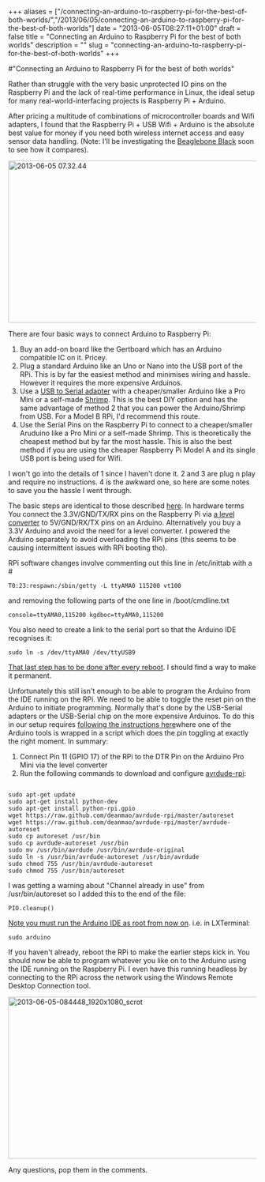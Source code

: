 +++
aliases = ["/connecting-an-arduino-to-raspberry-pi-for-the-best-of-both-worlds/","/2013/06/05/connecting-an-arduino-to-raspberry-pi-for-the-best-of-both-worlds"]
date = "2013-06-05T08:27:11+01:00"
draft = false
title = "Connecting an Arduino to Raspberry Pi for the best of both worlds"
description = ""
slug = "connecting-an-arduino-to-raspberry-pi-for-the-best-of-both-worlds"
+++

#"Connecting an Arduino to Raspberry Pi for the best of both worlds"

Rather than struggle with the very basic unprotected IO pins on the Raspberry Pi and the lack of real-time performance in Linux, the ideal setup for many real-world-interfacing projects is Raspberry Pi + Arduino.

After pricing a multitude of combinations of microcontroller boards and Wifi adapters, I found that the Raspberry Pi + USB Wifi + Arduino is the absolute best value for money if you need both wireless internet access and easy sensor data handling. (Note: I'll be investigating the <a href="http://beagleboard.org/Products/BeagleBone%20Black">Beaglebone Black</a> soon to see how it compares).

<a href="https://d2j17b10ywb1i7.cloudfront.net/wp-content/uploads/2013/06/2013-06-05-07.32.44.jpg"><img class="aligncenter size-large wp-image-1088" alt="2013-06-05 07.32.44" src="https://d2j17b10ywb1i7.cloudfront.net/wp-content/uploads/2013/06/2013-06-05-07.32.44-1024x576.jpg" width="584" height="328" /></a>

There are four basic ways to connect Arduino to Raspberry Pi:
<ol>
	<li><span style="line-height: 15px;">Buy an add-on board like the Gertboard which has an Arduino compatible IC on it. Pricey.</span></li>
	<li>Plug a standard Arduino like an Uno or Nano into the USB port of the RPi. This is by far the easiest method and minimises wiring and hassle. However it requires the more expensive Arduinos.</li>
	<li>Use a <a href="http://cgi.ebay.co.uk/ws/eBayISAPI.dll?ViewItem&amp;item=250893154137&amp;ssPageName=ADME:L:OU:IE:3160">USB to Serial adapter</a> with a cheaper/smaller Arduino like a Pro Mini or a self-made <a href="http://shrimping.it/blog/">Shrimp</a>. This is the best DIY option and has the same advantage of method 2 that you can power the Arduino/Shrimp from USB. For a Model B RPi, I'd recommend this route.</li>
	<li>Use the Serial Pins on the Raspberry Pi to connect to a cheaper/smaller Aruduino like a Pro Mini or a self-made Shrimp. This is theoretically the cheapest method but by far the most hassle. This is also the best method if you are using the cheaper Raspberry Pi Model A and its single USB port is being used for Wifi.</li>
</ol>
I won't go into the details of 1 since I haven't done it. 2 and 3 are plug n play and require no instructions. 4 is the awkward one, so here are some notes to save you the hassle I went through.

The basic steps are identical to those described <a href="http://blog.oscarliang.net/raspberry-pi-and-arduino-connected-serial-gpio/">here</a>. In hardware terms You connect the 3.3V/GND/TX/RX pins on the Raspberry Pi via <a href="http://dx.com/p/jy-mcu-5v-3v-iic-uart-spi-level-4-way-converter-module-adapter-178286?Utm_rid=73941134&Utm_source=affiliate">a level converter</a> to 5V/GND/RX/TX pins on an Arduino. Alternatively you buy a 3.3V Arduino and avoid the need for a level converter. I powered the Arduino separately to avoid overloading the RPi pins (this seems to be causing intermittent issues with RPi booting tho).

RPi software changes involve commenting out this line in /etc/inittab with a #
<pre><code class="language-bash">T0:23:respawn:/sbin/getty -L ttyAMA0 115200 vt100</code></pre>
and removing the following parts of the one line in /boot/cmdline.txt
<pre><code class="language-bash">console=ttyAMA0,115200 kgdboc=ttyAMA0,115200</code></pre>
You also need to create a link to the serial port so that the Arduino IDE recognises it:
<pre><code class="language-bash">sudo ln -s /dev/ttyAMA0 /dev/ttyUSB9</code></pre>
<span style="text-decoration: underline;">That last step has to be done after every reboot</span>. I should find a way to make it permanent.

Unfortunately this still isn't enough to be able to program the Arduino from the IDE running on the RPi. We need to be able to toggle the reset pin on the Arduino to initiate programming. Normally that's done by the USB-Serial adapters or the USB-Serial chip on the more expensive Arduinos. To do this in our setup requires <a href="http://www.deanmao.com/2012/08/12/fixing-the-dtr-pin/">following the instructions here</a>where one of the Arduino tools is wrapped in a script which does the pin toggling at exactly the right moment. In summary:
<ol>
	<li><span style="line-height: 15px;">Connect Pin 11 (GPIO 17) of the RPi to the DTR Pin on the Arduino Pro Mini via the level converter</span></li>
	<li>Run the following commands to download and configure <a href="https://github.com/deanmao/avrdude-rpi">avrdude-rpi</a>:</li>
</ol>
<pre><code class="language-bash">
sudo apt-get update
sudo apt-get install python-dev
sudo apt-get install python-rpi.gpio
wget https://raw.github.com/deanmao/avrdude-rpi/master/autoreset
wget https://raw.github.com/deanmao/avrdude-rpi/master/avrdude-autoreset
sudo cp autoreset /usr/bin
sudo cp avrdude-autoreset /usr/bin
sudo mv /usr/bin/avrdude /usr/bin/avrdude-original
sudo ln -s /usr/bin/avrdude-autoreset /usr/bin/avrdude
sudo chmod 755 /usr/bin/avrdude-autoreset
sudo chmod 755 /usr/bin/autoreset
</code></pre>

I was getting a warning about "Channel already in use" from /usr/bin/autoreset so I added this to the end of the file:
<pre><code class="language-bash">PIO.cleanup()</code></pre>
<span style="text-decoration: underline;">Note you must run the Arduino IDE as root from now on</span>. i.e. in LXTerminal:
<pre><code class="language-bash">sudo arduino</code></pre>
If you haven't already, reboot the RPi to make the earlier steps kick in. You should now be able to program whatever you like on to the Arduino using the IDE running on the Raspberry Pi. I even have this running headless by connecting to the RPi across the network using the Windows Remote Desktop Connection tool.

<a href="https://d2j17b10ywb1i7.cloudfront.net/wp-content/uploads/2013/06/2013-06-05-084448_1920x1080_scrot.png"><img class="aligncenter size-large wp-image-1092" alt="2013-06-05-084448_1920x1080_scrot" src="https://d2j17b10ywb1i7.cloudfront.net/wp-content/uploads/2013/06/2013-06-05-084448_1920x1080_scrot-1024x576.png" width="584" height="328" /></a>

Any questions, pop them in the comments.
